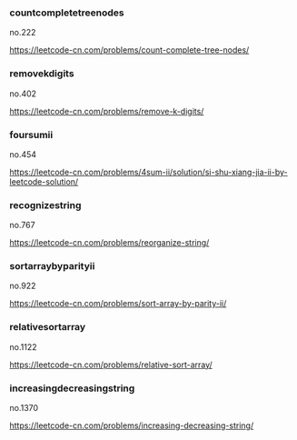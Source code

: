 ### countcompletetreenodes

no.222

https://leetcode-cn.com/problems/count-complete-tree-nodes/

### removekdigits

no.402

https://leetcode-cn.com/problems/remove-k-digits/

### foursumii

no.454

https://leetcode-cn.com/problems/4sum-ii/solution/si-shu-xiang-jia-ii-by-leetcode-solution/

### recognizestring

no.767

https://leetcode-cn.com/problems/reorganize-string/

### sortarraybyparityii

no.922

https://leetcode-cn.com/problems/sort-array-by-parity-ii/

### relativesortarray

no.1122

https://leetcode-cn.com/problems/relative-sort-array/

### increasingdecreasingstring

no.1370

https://leetcode-cn.com/problems/increasing-decreasing-string/
